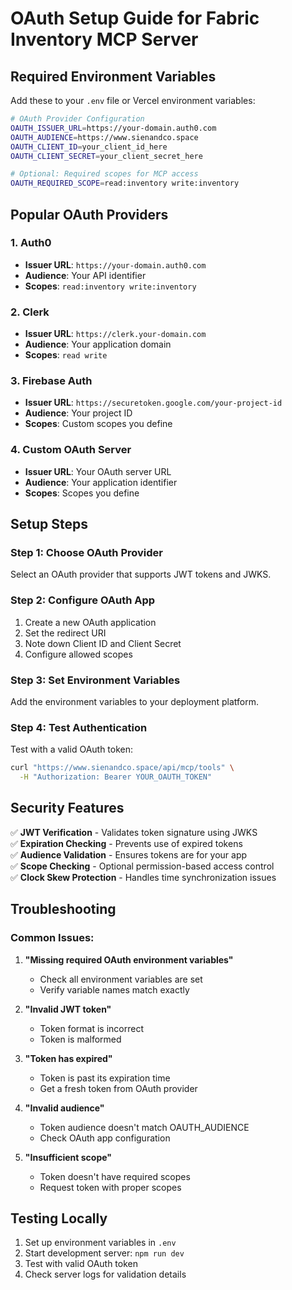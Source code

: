 # OAuth Setup Guide for Fabric Inventory MCP Server

## Required Environment Variables

Add these to your `.env` file or Vercel environment variables:

```bash
# OAuth Provider Configuration
OAUTH_ISSUER_URL=https://your-domain.auth0.com
OAUTH_AUDIENCE=https://www.sienandco.space
OAUTH_CLIENT_ID=your_client_id_here
OAUTH_CLIENT_SECRET=your_client_secret_here

# Optional: Required scopes for MCP access
OAUTH_REQUIRED_SCOPE=read:inventory write:inventory
```

## Popular OAuth Providers

### 1. **Auth0**

- **Issuer URL**: `https://your-domain.auth0.com`
- **Audience**: Your API identifier
- **Scopes**: `read:inventory write:inventory`

### 2. **Clerk**

- **Issuer URL**: `https://clerk.your-domain.com`
- **Audience**: Your application domain
- **Scopes**: `read write`

### 3. **Firebase Auth**

- **Issuer URL**: `https://securetoken.google.com/your-project-id`
- **Audience**: Your project ID
- **Scopes**: Custom scopes you define

### 4. **Custom OAuth Server**

- **Issuer URL**: Your OAuth server URL
- **Audience**: Your application identifier
- **Scopes**: Scopes you define

## Setup Steps

### Step 1: Choose OAuth Provider

Select an OAuth provider that supports JWT tokens and JWKS.

### Step 2: Configure OAuth App

1. Create a new OAuth application
2. Set the redirect URI
3. Note down Client ID and Client Secret
4. Configure allowed scopes

### Step 3: Set Environment Variables

Add the environment variables to your deployment platform.

### Step 4: Test Authentication

Test with a valid OAuth token:

```bash
curl "https://www.sienandco.space/api/mcp/tools" \
  -H "Authorization: Bearer YOUR_OAUTH_TOKEN"
```

## Security Features

✅ **JWT Verification** - Validates token signature using JWKS  
✅ **Expiration Checking** - Prevents use of expired tokens  
✅ **Audience Validation** - Ensures tokens are for your app  
✅ **Scope Checking** - Optional permission-based access control  
✅ **Clock Skew Protection** - Handles time synchronization issues

## Troubleshooting

### Common Issues:

1. **"Missing required OAuth environment variables"**

   - Check all environment variables are set
   - Verify variable names match exactly

2. **"Invalid JWT token"**

   - Token format is incorrect
   - Token is malformed

3. **"Token has expired"**

   - Token is past its expiration time
   - Get a fresh token from OAuth provider

4. **"Invalid audience"**

   - Token audience doesn't match OAUTH_AUDIENCE
   - Check OAuth app configuration

5. **"Insufficient scope"**
   - Token doesn't have required scopes
   - Request token with proper scopes

## Testing Locally

1. Set up environment variables in `.env`
2. Start development server: `npm run dev`
3. Test with valid OAuth token
4. Check server logs for validation details
